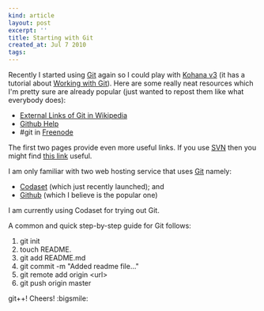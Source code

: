 ```yaml
---
kind: article
layout: post
excerpt: ''
title: Starting with Git
created_at: Jul 7 2010
tags: 
---
```

Recently I started using [Git](http://en.wikipedia.org/wiki/Git_(software)) again so I could play with [Kohana v3](http://kohanaframework.org/) (it has a tutorial about [Working with Git](http://kohanaframework.org/guide/tutorials.git)). Here are some really neat resources which I'm pretty sure are already popular (just wanted to repost them like what everybody does):

* [External Links of Git in Wikipedia](http://en.wikipedia.org/wiki/Git_(software)#External_links)
* [Github Help](http://help.github.com/)
* #git in [Freenode](http://freenode.net/)

The first two pages provide even more useful links. If you use [SVN](http://en.wikipedia.org/wiki/Apache_Subversion) then you might find [this link](http://git.or.cz/course/svn.html) useful.

I am only familiar with two web hosting service that uses [Git](http://git-scm.com/) namely:

* [Codaset](http://codaset.com/) (which just recently launched); and
* [Github](http://github.com) (which I believe is the popular one)

I am currently using Codaset for trying out Git.

A common and quick step-by-step guide for Git follows:

1. git init
2. touch README.
3. git add README.md
4. git commit -m "Added readme file..."
5. git remote add origin &lt;url&gt;
6. git push origin master

git++! Cheers! :bigsmile: